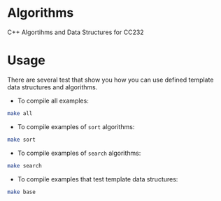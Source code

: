 # Algorithms
C++ Algortihms and Data Structures for CC232


# Usage
There are several test that show you how you can use defined template data structures and algorithms.

* To compile all examples:
```bash
make all
```

* To compile examples of `sort` algorithms:
```bash
make sort
```

* To compile examples of `search` algorithms:
```bash
make search
```

* To compile examples that test template data structures:
```bash
make base
```
